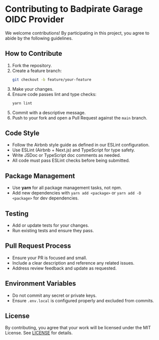 # Contributing to Badpirate Garage OIDC Provider

We welcome contributions! By participating in this project, you agree to abide by the following guidelines.

## How to Contribute

1. Fork the repository.
2. Create a feature branch:
   ```sh
   git checkout -b feature/your-feature
   ```
3. Make your changes.
4. Ensure code passes lint and type checks:
   ```sh
   yarn lint
   ```
5. Commit with a descriptive message.
6. Push to your fork and open a Pull Request against the `main` branch.

## Code Style

- Follow the Airbnb style guide as defined in our ESLint configuration.
- Use ESLint (Airbnb + Next.js) and TypeScript for type safety.
- Write JSDoc or TypeScript doc comments as needed.
- All code must pass ESLint checks before being submitted.

## Package Management

- Use **yarn** for all package management tasks, not npm.
- Add new dependencies with `yarn add <package>` or `yarn add -D <package>` for dev dependencies.

## Testing

- Add or update tests for your changes.
- Run existing tests and ensure they pass.

## Pull Request Process

- Ensure your PR is focused and small.
- Include a clear description and reference any related issues.
- Address review feedback and update as requested.

## Environment Variables

- Do not commit any secret or private keys.
- Ensure `.env.local` is configured properly and excluded from commits.

## License

By contributing, you agree that your work will be licensed under the MIT License. See [LICENSE](LICENSE) for details.